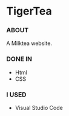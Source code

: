 # TigerTea

### ABOUT
A Milktea website.

### DONE IN
<ul><li>Html</li>
<li>CSS</li>
</ul>

### I USED
<ul><li>Visual Studio Code</li>
</ul>
